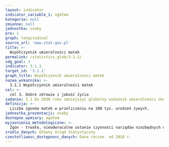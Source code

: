 ```yaml
---
layout: indicator
indicator_variable_1: ogółem
kategorie: null
zmienne: null
jednostka: osoby
pre: 1
graph: longitudinal
source_url: 'www.stat.gov.pl'
title: >-
  Współczynnik umieralności matek
permalink: /statistics_glob/3-1-1/
sdg_goal: 3
indicator: 3.1.1
target_id: '3.1.1'
graph_title: Współczynnik umieralności matek
nazwa_wskaznika: >-
  3.1.1 Współczynnik umieralności matek
cel: >-
  cel 3. Dobre zdrowie i jakość życia
zadanie: 3.1 Do 2030 roku zmniejszyć globalny wskaźnik umieralności okołoporodowej do poziomu mniejszego niż 70 przypadków na 100 tysięcy żywych urodzeń.
definicja: >-
  Liczba zgonów matek w przeliczeniu na 100 tys. urodzeń żywych.
jednostka_prezentacji: osoby
dostepne_wymiary: ogółem
wyjasnienia_metodologiczne: >-
  Zgon - trwałe, nieodwracalne ustanie czynności narządów niezbędnych dla życia, konsekwencją czego jest ustanie czynności całego ustroju.Zgony matek - zgony kobiet w wyniku chorób związanych z ciążą, porodem i połogiem (wg ICD10: O00-O99).Źródłem informacji o zgonach jest wykorzystywany wtórnie przez statystykę publiczną indywidualny dokument "Karta zgonu" (Rozporządzenie Ministra Zdrowia w sprawie wzoru karty zgonu i sposobu jej wypełniania Dz. U. 2015 r., poz. 231).Urodzenia żywe – całkowite wydalenie lub wydobycie z ustroju matki noworodka, niezależnie od okresu trwania ciąży, który po takim oddzieleniu oddycha bądź wykazuje jakiekolwiek inne oznaki życia, jak czynność serca, tętnienie pępowiny lub wyraźne skurcze mięśni zależnych od woli (mięśni szkieletowych), bez względu na to, czy sznur pępowiny został przecięty lub łożysko zostało oddzielone  każdy taki noworodek jest uważany za żywo urodzonego.Współczynnik jest liczony w oparciu o dane o zgonach według przyczyn z badania "Zgony. Umieralność. Trwanie życia" oraz w oparciu o dane o liczbie urodzeń żywych z badania "Urodzenia. Dzietność.".Dane o zgonach opracowano w podziale terytorialnym według miejsca zameldowania na pobyt stały osoby zmarłej.
zrodlo_danych: Główny Urząd Statystyczny
czestotliwosc_dostępnosc_danych: Dane roczne  od 2010 r.
---
```

